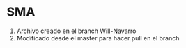 # SMA
1. Archivo creado en el branch Will-Navarro
2. Modificado desde el master para hacer pull en el branch
